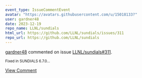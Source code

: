 ```yaml
---
event_type: IssueCommentEvent
avatar: "https://avatars.githubusercontent.com/u/15018133?"
user: gardner48
date: 2023-12-19
repo_name: LLNL/sundials
html_url: https://github.com/LLNL/sundials/issues/311
repo_url: https://github.com/LLNL/sundials
---
```


<a href='https://github.com/gardner48' target='_blank'>gardner48</a> commented on issue <a href='https://github.com/LLNL/sundials/issues/311' target='_blank'>LLNL/sundials#311</a>.

<small>Fixed in SUNDIALS 6.7.0...</small>

<a href='https://github.com/LLNL/sundials/issues/311' target='_blank'>View Comment</a>